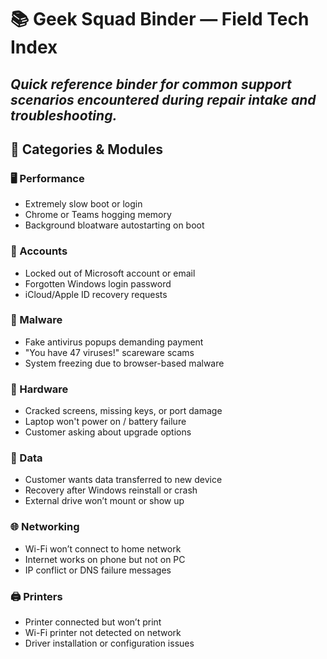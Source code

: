 # 📚 Geek Squad Binder — Field Tech Index

_Quick reference binder for common support scenarios encountered during repair intake and troubleshooting._
---

## 📂 Categories & Modules

### 🖥️ Performance
- Extremely slow boot or login
- Chrome or Teams hogging memory
- Background bloatware autostarting on boot

### 🔐 Accounts
- Locked out of Microsoft account or email
- Forgotten Windows login password
- iCloud/Apple ID recovery requests

### 🦠 Malware
- Fake antivirus popups demanding payment
- "You have 47 viruses!" scareware scams
- System freezing due to browser-based malware

### 🧱 Hardware
- Cracked screens, missing keys, or port damage
- Laptop won't power on / battery failure
- Customer asking about upgrade options

### 💾 Data
- Customer wants data transferred to new device
- Recovery after Windows reinstall or crash
- External drive won’t mount or show up

### 🌐 Networking
- Wi-Fi won’t connect to home network
- Internet works on phone but not on PC
- IP conflict or DNS failure messages

### 🖨️ Printers
- Printer connected but won’t print
- Wi-Fi printer not detected on network
- Driver installation or configuration issues

